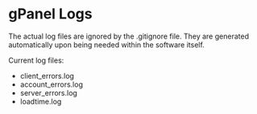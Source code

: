 # gPanel Logs

The actual log files are ignored by the .gitignore file. They are generated automatically upon being needed within the software itself.

Current log files:  
- client_errors.log
- account_errors.log
- server_errors.log
- loadtime.log
